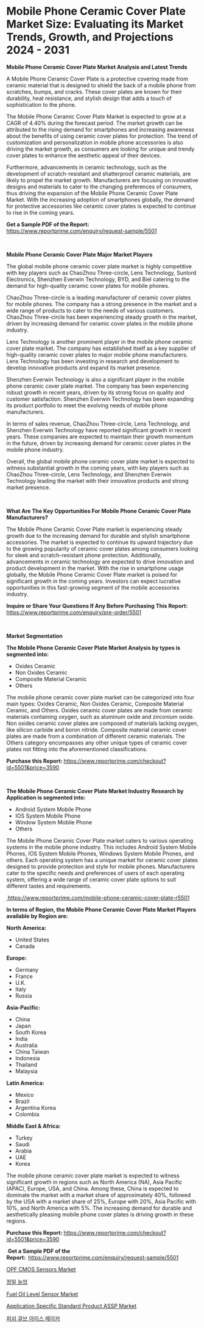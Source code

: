 <p><h1>Mobile Phone Ceramic Cover Plate Market Size: Evaluating its Market Trends, Growth, and Projections 2024 - 2031</h1></p><p><strong>Mobile Phone Ceramic Cover Plate Market Analysis and Latest Trends</strong></p>
<p><p>A Mobile Phone Ceramic Cover Plate is a protective covering made from ceramic material that is designed to shield the back of a mobile phone from scratches, bumps, and cracks. These cover plates are known for their durability, heat resistance, and stylish design that adds a touch of sophistication to the phone.</p><p>The Mobile Phone Ceramic Cover Plate Market is expected to grow at a CAGR of 4.40% during the forecast period. The market growth can be attributed to the rising demand for smartphones and increasing awareness about the benefits of using ceramic cover plates for protection. The trend of customization and personalization in mobile phone accessories is also driving the market growth, as consumers are looking for unique and trendy cover plates to enhance the aesthetic appeal of their devices.</p><p>Furthermore, advancements in ceramic technology, such as the development of scratch-resistant and shatterproof ceramic materials, are likely to propel the market growth. Manufacturers are focusing on innovative designs and materials to cater to the changing preferences of consumers, thus driving the expansion of the Mobile Phone Ceramic Cover Plate Market. With the increasing adoption of smartphones globally, the demand for protective accessories like ceramic cover plates is expected to continue to rise in the coming years.</p></p>
<p><strong>Get a Sample PDF of the Report:&nbsp;</strong> <a href="https://www.reportprime.com/enquiry/request-sample/5501">https://www.reportprime.com/enquiry/request-sample/5501</a></p>
<p>&nbsp;</p>
<p><strong>Mobile Phone Ceramic Cover Plate Major Market Players</strong></p>
<p><p>The global mobile phone ceramic cover plate market is highly competitive with key players such as ChaoZhou Three-circle, Lens Technology, Sunlord Electronics, Shenzhen Everwin Technology, BYD, and Biel catering to the demand for high-quality ceramic cover plates for mobile phones.</p><p>ChaoZhou Three-circle is a leading manufacturer of ceramic cover plates for mobile phones. The company has a strong presence in the market and a wide range of products to cater to the needs of various customers. ChaoZhou Three-circle has been experiencing steady growth in the market, driven by increasing demand for ceramic cover plates in the mobile phone industry.</p><p>Lens Technology is another prominent player in the mobile phone ceramic cover plate market. The company has established itself as a key supplier of high-quality ceramic cover plates to major mobile phone manufacturers. Lens Technology has been investing in research and development to develop innovative products and expand its market presence.</p><p>Shenzhen Everwin Technology is also a significant player in the mobile phone ceramic cover plate market. The company has been experiencing robust growth in recent years, driven by its strong focus on quality and customer satisfaction. Shenzhen Everwin Technology has been expanding its product portfolio to meet the evolving needs of mobile phone manufacturers.</p><p>In terms of sales revenue, ChaoZhou Three-circle, Lens Technology, and Shenzhen Everwin Technology have reported significant growth in recent years. These companies are expected to maintain their growth momentum in the future, driven by increasing demand for ceramic cover plates in the mobile phone industry.</p><p>Overall, the global mobile phone ceramic cover plate market is expected to witness substantial growth in the coming years, with key players such as ChaoZhou Three-circle, Lens Technology, and Shenzhen Everwin Technology leading the market with their innovative products and strong market presence.</p></p>
<p>&nbsp;</p>
<p><strong>What Are The Key Opportunities For Mobile Phone Ceramic Cover Plate Manufacturers?</strong></p>
<p><p>The Mobile Phone Ceramic Cover Plate market is experiencing steady growth due to the increasing demand for durable and stylish smartphone accessories. The market is expected to continue its upward trajectory due to the growing popularity of ceramic cover plates among consumers looking for sleek and scratch-resistant phone protection. Additionally, advancements in ceramic technology are expected to drive innovation and product development in the market. With the rise in smartphone usage globally, the Mobile Phone Ceramic Cover Plate market is poised for significant growth in the coming years. Investors can expect lucrative opportunities in this fast-growing segment of the mobile accessories industry.</p></p>
<p><strong>Inquire or Share Your Questions If Any Before Purchasing This Report:</strong> <a href="https://www.reportprime.com/enquiry/pre-order/5501">https://www.reportprime.com/enquiry/pre-order/5501</a></p>
<p>&nbsp;</p>
<p><strong>Market Segmentation</strong></p>
<p><strong>The Mobile Phone Ceramic Cover Plate Market Analysis by types is segmented into:</strong></p>
<p><ul><li>Oxides Ceramic</li><li>Non Oxides Ceramic</li><li>Composite Material Ceramic</li><li>Others</li></ul></p>
<p><p>The mobile phone ceramic cover plate market can be categorized into four main types: Oxides Ceramic, Non Oxides Ceramic, Composite Material Ceramic, and Others. Oxides ceramic cover plates are made from ceramic materials containing oxygen, such as aluminum oxide and zirconium oxide. Non oxides ceramic cover plates are composed of materials lacking oxygen, like silicon carbide and boron nitride. Composite material ceramic cover plates are made from a combination of different ceramic materials. The Others category encompasses any other unique types of ceramic cover plates not fitting into the aforementioned classifications.</p></p>
<p><strong>Purchase this Report:&nbsp;</strong><a href="https://www.reportprime.com/checkout?id=5501&price=3590">https://www.reportprime.com/checkout?id=5501&price=3590</a></p>
<p>&nbsp;</p>
<p><strong>The Mobile Phone Ceramic Cover Plate Market Industry Research by Application is segmented into:</strong></p>
<p><ul><li>Android System Mobile Phone</li><li>IOS System Mobile Phone</li><li>Window System Mobile Phone</li><li>Others</li></ul></p>
<p><p>The Mobile Phone Ceramic Cover Plate market caters to various operating systems in the mobile phone industry. This includes Android System Mobile Phones, IOS System Mobile Phones, Windows System Mobile Phones, and others. Each operating system has a unique market for ceramic cover plates designed to provide protection and style for mobile phones. Manufacturers cater to the specific needs and preferences of users of each operating system, offering a wide range of ceramic cover plate options to suit different tastes and requirements.</p></p>
<p><a href="https://www.reportprime.com/mobile-phone-ceramic-cover-plate-r5501">&nbsp;https://www.reportprime.com/mobile-phone-ceramic-cover-plate-r5501</a></p>
<p><strong>In terms of Region, the Mobile Phone Ceramic Cover Plate Market Players available by Region are:</strong></p>
<p>
    <p> <strong> North America: </strong>
        <ul>
            <li>United States</li>
            <li>Canada</li>
        </ul>
        </p> 
    <p> <strong> Europe: </strong>
        <ul>
            <li>Germany</li>
            <li>France</li>
            <li>U.K.</li>
            <li>Italy</li>
            <li>Russia</li>
        </ul>
        </p> 
    <p> <strong> Asia-Pacific: </strong>
        <ul>
            <li>China</li>
            <li>Japan</li>
            <li>South Korea</li>
            <li>India</li>
            <li>Australia</li>
            <li>China Taiwan</li>
            <li>Indonesia</li>
            <li>Thailand</li>
            <li>Malaysia</li>
        </ul>
        </p> 
    <p> <strong> Latin America: </strong>
        <ul>
            <li>Mexico</li>
            <li>Brazil</li>
            <li>Argentina Korea</li>
            <li>Colombia</li>
        </ul>
        </p> 
    <p> <strong> Middle East & Africa: </strong>
        <ul>
            <li>Turkey</li>
            <li>Saudi</li>
            <li>Arabia</li>
            <li>UAE</li>
            <li>Korea</li>
        </ul>
    </p>
    </p>
<p><p>The mobile phone ceramic cover plate market is expected to witness significant growth in regions such as North America (NA), Asia Pacific (APAC), Europe, USA, and China. Among these, China is expected to dominate the market with a market share of approximately 40%, followed by the USA with a market share of 25%, Europe with 20%, Asia Pacific with 10%, and North America with 5%. The increasing demand for durable and aesthetically pleasing mobile phone cover plates is driving growth in these regions.</p></p>
<p><strong>Purchase this Report: </strong><a href="https://www.reportprime.com/checkout?id=5501&price=3590">https://www.reportprime.com/checkout?id=5501&price=3590</a></p>
<p>&nbsp;<strong>Get a Sample PDF of the Report:&nbsp;&nbsp;</strong><a href="https://www.reportprime.com/enquiry/request-sample/5501">https://www.reportprime.com/enquiry/request-sample/5501</a></p>
<p><strong></strong></p>
<p><p><a href="https://github.com/labibmmn112/Market-Research-Report-List-2/blob/main/opf-cmos-sensors-market.md">OPF CMOS Sensors Market</a></p><p><a href="https://medium.com/@christorpherpfannerstill5436/%EC%A0%9C%ED%92%88-%EC%9C%A0%ED%98%95-%EA%B0%80%EC%9D%B4%EB%8D%98%EC%8A%A4-%EC%8B%9C%EC%8A%A4%ED%85%9C-%EC%9B%90%EA%B2%A9-%EA%B0%90%EC%A7%80-%EA%B0%80%EB%B3%80-%EB%B9%84%EC%9C%A8-%EA%B8%B0%EC%88%A0-%EC%B5%9C%EC%A2%85-%EC%82%AC%EC%9A%A9-%EC%88%98%ED%99%95%EB%9F%89-%EB%AA%A8%EB%8B%88%ED%84%B0%EB%A7%81-%EC%9E%91%EB%AC%BC-%EC%A0%95%EC%B0%B0-%ED%95%84%EB%93%9C-%EB%A7%B5%ED%95%91-%EA%B4%80%EA%B0%9C-%EA%B4%80%EB%A6%AC-%EB%82%A0%EC%94%A8-%EC%B6%94%EC%A0%81-%EB%B0%8F-%EC%98%88%EC%B8%A1-%EC%9E%AC%EA%B3%A0-%EA%B4%80%EB%A6%AC-%EB%86%8D%EC%9E%A5-%EB%85%B8%EB%8F%99-4c233e25e092">정밀 농업</a></p><p><a href="https://github.com/vregtldg37/Market-Research-Report-List-2/blob/main/fuel-oil-level-sensor-market.md">Fuel Oil Level Sensor Market</a></p><p><a href="https://github.com/rslnowrouzi/Market-Research-Report-List-2/blob/main/application-specific-standard-product-assp-market.md">Application Specific Standard Product ASSP Market</a></p><p><a href="https://github.com/konokaryan/Market-Research-Report-List-2/blob/main/1612184104526.md">피쉬 큐브 아이스 메이커</a></p></p>